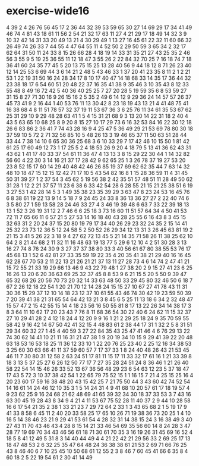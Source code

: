 # exercise-wide16
4
39
2
4
26
76
56
45
17
2
36
44
32
39
53
59
65
30
27
14
69
29
17
34
41
49
46
74
4
81
43
18
61
11
56
2
54
21
32
17
63
11
27
4
21
29
17
18
49
14
32
3
9
10
32
42
14
31
33
20
49
13
21
4
30
29
49
1
13
27
16
45
61
22
32
11
60
66
32
26
49
74
26
33
7
44
55
4
47
64
55
11
4
52
50
2
29
50
59
3
65
34
2
32
17
62
64
31
50
11
24
33
8
15
26
66
28
4
18
19
14
33
31
35
21
27
43
25
35
2
46
56
3
55
9
5
19
25
36
55
11
12
18
47
3
55
26
2
22
84
32
70
25
7
16
18
74
7
18
36
41
60
24
35
77
45
5
20
13
75
15
25
13
28
40
56
9
44
18
12
8
71
26
23
40
12
14
25
53
6
69
44
3
6
14
21
2
48
5
43
46
33
1
37
20
41
23
35
8
11
2
1
2
21
53
1
22
19
31
50
16
24
28
34
17
8
10
17
40
47
14
18
68
33
14
35
17
36
44
32
23
38
18
17
6
54
60
51
20
48
22
37
16
35
41
38
9
35
46
3
10
35
43
8
12
33
55
48
8
49
16
72
42
5
40
36
40
25
25
7
27
20
28
5
19
59
35
6
8
53
59
27
31
15
8
27
71
30
16
9
26
15
16
2
5
35
2
49
6
14
12
9
29
36
24
14
57
57
26
37
45
73
41
9
2
16
44
1
40
53
76
11
13
30
42
8
23
18
19
43
13
21
4
41
48
75
41
16
38
68
4
8
11
51
78
57
32
37
19
11
53
67
36
3
6
25
76
11
34
61
35
53
67
62
25
31
29
10
9
29
48
28
63
41
1
5
4
15
31
21
68
9
3
13
20
14
22
31
18
2
40
4
43
5
63
65
10
68
25
8
9
20
8
15
27
10
17
29
73
6
16
32
53
84
16
22
30
12
18
26
6
83
86
2
36
41
7
74
43
28
16
9
4
25
47
5
36
49
29
21
53
69
78
80
30
18
37
59
10
5
72
2
71
32
56
85
10
5
48
26
13
3
19
46
65
37
11
50
63
51
28
44
33
44
7
38
14
10
6
65
30
36
25
68
3
6
10
33
29
7
17
42
46
10
15
50
1
81
42
61
25
17
60
49
12
73
1
17
25
5
2
4
18
53
26
9
20
4
18
79
5
13
41
36
62
43
31
43
62
1
41
17
40
33
37
54
61
11
36
47
4
13
13
3
8
15
29
22
30
44
1
14
32
82
56
60
4
22
30
3
14
16
21
37
17
28
42
9
62
65
25
1
3
26
78
37
19
27
53
20
23
8
52
15
17
60
14
29
40
48
42
46
26
85
19
37
69
62
62
35
44
7
63
14
32
48
10
18
47
15
12
15
12
42
71
17
10
5
43
54
82
16
8
1
15
28
36
59
11
4
31
45
50
31
39
27
1
2
37
54
3
45
62
5
19
56
38
2
42
35
51
57
48
51
11
28
49
50
62
31
28
1
12
2
21
37
57
11
23
6
38
6
33
42
54
28
6
28
55
21
15
21
25
38
51
6
19
3
27
53
1
42
28
14
5
3
1
49
35
38
23
35
39
29
3
63
47
8
23
24
53
16
45
76
6
8
38
61
19
22
13
9
14
5
18
7
9
24
45
24
33
8
36
13
36
27
27
2
22
40
74
6
3
5
80
27
1
59
13
58
28
24
46
33
27
4
3
46
19
39
48
6
63
7
33
22
39
18
13
13
1
52
3
26
19
31
12
2
7
46
6
6
25
18
3
73
16
60
11
51
57
64
34
4
50
41
53
72
11
7
65
66
11
6
57
21
5
27
53
14
16
18
40
43
28
25
55
6
16
43
8
3
45
15
32
63
31
2
20
24
37
15
20
80
19
79
17
34
40
26
29
23
32
24
35
2
15
14
41
25
32
23
73
12
36
5
12
24
58
5
2
50
52
26
29
34
12
13
31
3
26
45
63
81
19
2
21
15
3
41
5
26
22
3
18
9
4
27
62
72
13
45
5
21
14
35
71
58
26
11
38
25
62
10
64
2
8
21
44
68
2
11
32
11
16
48
63
19
13
77
5
29
6
12
10
4
2
51
30
28
3
13
16
27
74
8
76
24
30
9
3
27
37
37
38
80
33
3
40
56
61
67
80
38
55
53
76
17
45
68
13
1
52
6
42
81
27
33
35
59
19
22
35
4
20
35
41
38
21
29
40
16
16
45
62
28
67
70
53
2
11
22
13
21
26
21
21
37
13
11
27
28
73
4
6
14
74
2
47
41
21
15
72
55
21
33
19
29
66
13
46
9
43
22
79
48
1
27
38
20
2
9
15
27
41
23
6
25
16
26
13
20
6
20
36
63
69
25
32
37
45
8
8
53
9
6
21
15
5
20
5
50
9
39
47
65
32
68
26
20
56
70
73
20
32
14
33
63
48
50
33
29
45
80
32
46
50
6
18
7
67
2
26
12
18
22
54
1
20
21
70
12
14
28
24
15
15
27
10
67
27
41
78
43
11
31
30
36
15
29
37
12
10
14
18
23
12
37
10
61
55
43
46
74
30
42
19
23
59
50
39
7
20
39
41
38
21
31
65
54
64
42
13
21
3
8
45
6
5
25
11
13
18
6
34
2
32
48
47
15
57
47
2
15
42
55
15
14
4
18
23
56
16
50
55
81
8
17
13
22
26
34
14
38
17
3
8
3
64
11
10
62
17
20
23
43
7
76
8
11
68
36
54
30
22
40
6
24
62
11
15
32
37
27
10
29
41
28
2
4
12
18
24
4
12
20
9
9
16
1
21
2
29
25
18
24
9
35
70
59
55
58
42
9
16
42
14
67
50
42
41
32
15
4
48
83
61
2
38
44
17
31
1
32
2
5
8
31
51
29
34
60
32
27
1
45
4
40
59
3
27
22
84
35
43
25
47
41
46
4
6
76
29
13
22
74
30
62
14
41
10
21
11
16
31
21
47
38
1
9
20
19
34
10
15
9
29
41
39
22
20
48
63
18
53
16
53
18
25
11
36
12
33
10
1
22
20
76
25
23
40
2
25
12
16
34
38
53
3
25
60
30
63
66
41
11
37
59
60
57
7
17
37
33
1
8
24
40
48
26
43
21
53
45
46
11
7
30
80
31
12
58
2
63
24
51
17
81
11
15
17
11
33
32
17
61
16
1
21
33
39
8
18
3
13
5
37
25
27
6
26
12
50
77
17
7
27
35
28
24
51
24
8
36
46
1
21
26
40
58
22
54
14
15
46
26
33
52
13
67
36
56
48
29
23
6
54
63
12
23
5
37
18
47
17
43
5
72
3
10
37
38
42
54
1
22
65
79
75
52
15
1
1
16
15
7
21
4
25
15
25
16
4
20
23
60
17
59
16
38
48
20
43
15
42
25
7
21
75
50
44
3
43
60
42
74
52
54
14
16
61
14
24
46
12
10
35
3
1
5
14
24
31
4
9
41
68
10
20
57
61
17
18
19
57
4
9
23
62
25
9
16
24
68
21
62
48
69
41
65
39
32
34
30
18
37
33
53
3
7
43
16
63
30
45
19
28
43
8
34
9
4
21
4
11
53
67
75
52
28
11
40
37
2
9
44
10
28
58
16
6
17
54
21
35
2
38
1
33
21
23
7
29
72
64
2
33
1
3
43
65
68
2
1
5
19
17
9
41
33
8
58
6
45
11
2
40
20
33
58
25
17
65
10
26
71
19
38
36
73
20
25
1
4
10
16
5
14
38
46
23
21
9
29
41
53
61
54
4
28
32
31
14
38
15
24
3
16
38
49
3
40
27
43
11
70
43
46
43
4
28
8
15
14
21
33
46
54
69
35
56
60
14
8
24
28
3
47
28
77
19
69
70
34
43
46
56
61
18
71
30
61
70
35
3
16
19
26
31
45
69
16
52
4
18
5
8
41
12
49
5
31
8
3
14
40
44
49
4
4
21
22
42
21
29
56
33
2
69
25
17
13
18
47
48
53
2
6
32
25
35
47
64
48
24
36
38
38
61
21
53
2
69
71
66
76
25
43
8
46
40
6
7
10
25
45
10
50
68
61
12
55
2
3
8
46
7
60
45
41
66
6
35
8
4
60
18
2
5
22
19
54
61
2
30
41
14
49
